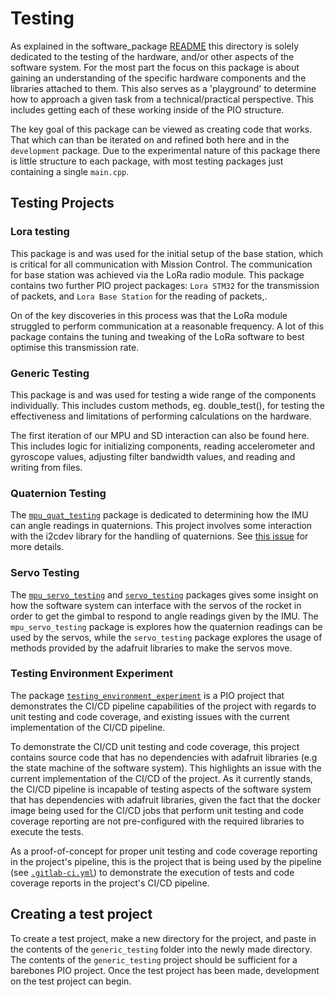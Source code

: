 # Testing

As explained in the software_package
[README](./software_package/README.md) this directory is solely
dedicated to the testing of the hardware, and/or other aspects of the
software system. For the most part the focus on this package is about
gaining an understanding of the specific hardware components and the
libraries attached to them. This also serves as a 'playground' to
determine how to approach a given task from a technical/practical
perspective. This includes getting each of these working inside of the
PIO structure.

The key goal of this package can be viewed as creating code that works.
That which can than be iterated on and refined both here and in the
`development` package. Due to the experimental nature of this package
there is little structure to each package, with most testing packages
just containing a single `main.cpp`.

## Testing Projects

### Lora testing

This package is and was used for the initial setup of the base station,
which is critical for all communication with Mission Control. The
communication for base station was achieved via the LoRa radio module.
This package contains two further PIO project packages: `Lora STM32` for
the transmission of packets, and `Lora Base Station` for the reading of
packets,.

On of the key discoveries in this process was that the LoRa module
struggled to perform communication at a reasonable frequency. A lot of
this package contains the tuning and tweaking of the LoRa software to
best optimise this transmission rate.

### Generic Testing

This package is and was used for testing a wide range of the components
individually. This includes custom methods, eg. double_test(), for
testing the effectiveness and limitations of performing calculations on
the hardware.

The first iteration of our MPU and SD interaction can also be found
here. This includes logic for initializing components, reading
accelerometer and gyroscope values, adjusting filter bandwidth values,
and reading and writing from files.

### Quaternion Testing

The [`mpu_quat_testing`](./mpu_quat_testing) package is dedicated to
determining how the IMU can angle readings in quaternions. This project
involves some interaction with the i2cdev library for the handling of
quaternions. See
[this issue](https://gitlab.ecs.vuw.ac.nz/course-work/engr300/2020/group3/group-3/-/issues/175)
for more details.

### Servo Testing

The [`mpu_servo_testing`](./mpu_servo_testing) and
[`servo_testing`](./servo_testing) packages gives some insight on how
the software system can interface with the servos of the rocket in order
to get the gimbal to respond to angle readings given by the IMU. The
`mpu_servo_testing` package is explores how the quaternion readings can
be used by the servos, while the `servo_testing` package explores the
usage of methods provided by the adafruit libraries to make the servos
move.

### Testing Environment Experiment

The package
[`testing_environment_experiment`](./testing_environment_experiment) is
a PIO project that demonstrates the CI/CD pipeline capabilities of the
project with regards to unit testing and code coverage, and existing
issues with the current implementation of the CI/CD pipeline.

To demonstrate the CI/CD unit testing and code coverage, this project
contains source code that has no dependencies with adafruit libraries
(e.g the state machine of the software system). This highlights an issue
with the current implementation of the CI/CD of the project. As it
currently stands, the CI/CD pipeline is incapable of testing aspects of
the software system that has dependencies with adafruit libraries, given
the fact that the docker image being used for the CI/CD jobs that
perform unit testing and code coverage reporting are not pre-configured
with the required libraries to execute the tests.

As a proof-of-concept for proper unit testing and code coverage
reporting in the project's pipeline, this is the project that is being
used by the pipeline (see [`.gitlab-ci.yml`](../../.gitlab-ci.yml)) to
demonstrate the execution of tests and code coverage reports in the
project's CI/CD pipeline.

## Creating a test project

To create a test project, make a new directory for the project, and
paste in the contents of the `generic_testing` folder into the newly
made directory. The contents of the `generic_testing` project should be
sufficient for a barebones PIO project. Once the test project has been
made, development on the test project can begin.
